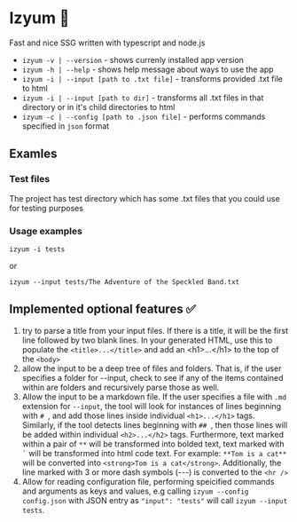 <h1>Izyum 🍇</h1>

<p>Fast and nice SSG written with typescript and node.js</p>

<ul>
  <li><code>izyum -v | --version</code> - shows currenly installed app version</li>
  <li><code>izyum -h | --help</code> - shows help message about ways to use the app</li>
  <li><code>izyum -i | --input [path to .txt file]</code> - transforms provided .txt file to html</li>
   <li><code>izyum -i | --input [path to dir]</code> - transforms all .txt files in that directory or in it's child directories to html</li>
  <li><code>izyum -c | --config [path to .json file]</code> - performs commands specified in <code>json</code> format 
  </li>
</ul>

<h2>Examles</h2>

<h3>Test files</h3>

<p>The project has test directory which has some .txt files that you could use for testing purposes</p>

<h3>Usage examples</h3>

<p><code>izyum -i tests</code></p>
<p>or</p>
<p><code>izyum --input tests/The Adventure of the Speckled Band.txt</code></p>

<h2>Implemented optional features ✅</h2>

<ol>
  <li>try to parse a title from your input files. If there is a title, it will be the first line followed by two blank lines. In your generated HTML, use this to populate the <code>&lt;title>...&lt;/title&gt;</code> and add an &lt;h1&gt;...&lt;/h1&gt; to the top of the <code>&lt;body></code>
  </li>
  <li>allow the input to be a deep tree of files and folders. That is, if the user specifies a folder for --input, check to see if any of the items contained within are folders and recursively parse those as well.</li>
   <li>Allow the input to be a markdown file. If the user specifies a file with <code>.md</code> extension for <code>--input</code>, the tool will look for instances of lines beginning with <code># </code>, and  add those lines inside individual <code>&lt;h1>...&lt;/h1&gt;</code> tags. Similarly, if the tool detects lines beginning with <code>## </code>, then those lines will be added within individual <code>&lt;h2>...&lt;/h2&gt;</code> tags. Furthermore, text marked within a pair of <code>**</code> will be transformed 
   into bolded text, text marked with <code>`</code> will be transformed into html code text. For example: <code>**Tom is a cat**</code> will be
   converted into <code>&lt;strong&gt;Tom is a cat&lt;/strong&gt;</code>. Additionally, the line marked with 3 or more dash symbols (---) is converted to the <code>&lt;hr /></code></li></li>
   <li>Allow for reading configuration file, performing speicified commands and arguments as keys and values, e.g calling <code>izyum --config config.json</code> with JSON entry as <code>"input": "tests"</code> will call <code>izyum --input tests</code>. </li>
</ol>
